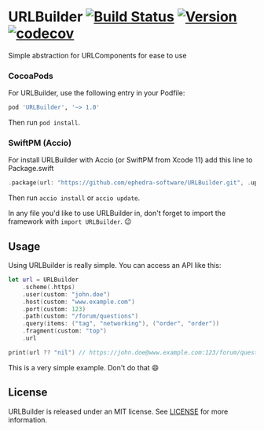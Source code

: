 # URLBuilder [![Build Status](https://dev.azure.com/ksaltykov0246/URLBuilder/_apis/build/status/ephedra-software.URLBuilder?branchName=master)](https://dev.azure.com/ksaltykov0246/URLBuilder/_build/latest?definitionId=4&branchName=master) [![Version](https://img.shields.io/cocoapods/v/URLBuilder.svg?style=flat)](https://cocoapods.org/pods/URLBuilder) [![codecov](https://codecov.io/gh/ephedra-software/URLBuilder/branch/master/graph/badge.svg)](https://codecov.io/gh/ephedra-software/URLBuilder)

Simple abstraction for URLComponents for ease to use

### CocoaPods

For URLBuilder, use the following entry in your Podfile:

```rb
pod 'URLBuilder', '~> 1.0'
```

Then run `pod install`.

### SwiftPM (Accio)

For install URLBuilder with Accio (or SwiftPM from Xcode 11) add this line to Package.swift
```swift
.package(url: "https://github.com/ephedra-software/URLBuilder.git", .upToNextMajor(from: "1.0"))
```

Then run `accio install` or `accio update`.

In any file you'd like to use URLBuilder in, don't forget to
import the framework with `import URLBuilder`. 😉

## Usage

Using URLBuilder is really simple. You can access an API like this:

```swift
let url = URLBuilder
    .scheme(.https)
    .user(custom: "john.doe")
    .host(custom: "www.example.com")
    .port(custom: 123)
    .path(custom: "/forum/questions")
    .query(items: ("tag", "networking"), ("order", "order"))
    .fragment(custom: "top")
    .url

print(url ?? "nil") // https://john.doe@www.example.com:123/forum/questions?tag=networking&order=order#top
```

This is a very simple example. Don't do that 😄

## License

URLBuilder is released under an MIT license. See [LICENSE](https://github.com/ephedra-software/URLBuilder/blob/master/LICENSE) for more information.